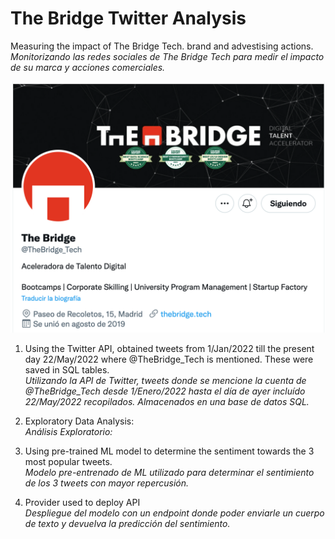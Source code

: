 # The Bridge Twitter Analysis

Measuring the impact of The Bridge Tech. brand and advestising actions. <br>
<em>Monitorizando las redes sociales de The Bridge Tech para medir el impacto de su marca y acciones comerciales.</em> 

![The Bridge Tech Twitter Account](./src/images/TheBridgeTechTwitter.png?raw=true "The Bridge Tech Twitter Account") 

1. Using the Twitter API, obtained tweets from 1/Jan/2022 till the present day 22/May/2022 where @TheBridge_Tech is mentioned. These were saved in SQL tables. <br> <em>Utilizando la API de Twitter, tweets donde se mencione la cuenta de @TheBridge_Tech desde 1/Enero/2022 hasta el día de ayer incluído 22/May/2022 recopilados. Almacenados en una base de datos SQL.</em>

2. Exploratory Data Analysis:  <br> <em>Análisis Exploratorio: </em>

3. Using pre-trained ML model to determine the sentiment towards the 3 most popular tweets.  <br> <em>Modelo pre-entrenado de ML utilizado para determinar el sentimiento de los 3 tweets con mayor repercusión. </em>

4. Provider used to deploy API  <br> <em>Despliegue del modelo con un endpoint donde poder enviarle un cuerpo de texto y devuelva la predicción del sentimiento.</em>
  
